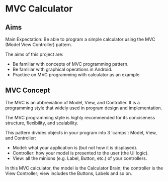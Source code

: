 # MVC Calculator

## Aims

Main Expectation: Be able to program a simple calculator using the MVC (Model
View Controller) pattern.

The aims of this project are:

- Be familiar with concepts of MVC programming pattern.
- Be familiar with graphical operations in Android.
- Practice on MVC programming with calculator as an example.

## MVC Concept

The MVC is an abbreviation of Model, View, and Controller. It is a programming
style that widely used in program design and implementation.

The MVC programming style is highly recommended for its conciseness structure,
flexibility, and scalability.

This pattern divides objects in your program into 3 'camps': Model, View, and
Controller:

- Model: what your application is (but not how it is displayed).
- Controller: how your model is presented to the user (the UI logic).
- View: all the minions (e.g. Label, Button, etc.) of your controllers.

In this MVC calculator, the model is the Calculator Brain; the controller is the
View Controller; view includes the Buttons, Labels and so on.
